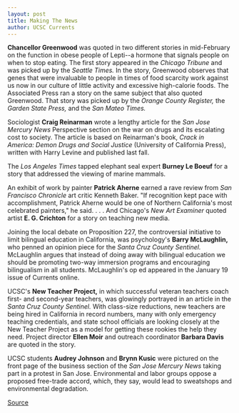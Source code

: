 ```yaml
---
layout: post
title: Making The News
author: UCSC Currents
---
```


**Chancellor Greenwood** was quoted in two different stories in mid-February on the function in obese people of Lepti--a hormone that signals people on when to stop eating. The first story appeared in the _Chicago Tribune_ and was picked up by the _Seattle Times._ In the story, Greenwood observes that genes that were invaluable to people in times of food scarcity work against us now in our culture of little activity and excessive high-calorie foods. The Associated Press ran a story on the same subject that also quoted Greenwood. That story was picked up by the _Orange County Register,_ the _Garden State Press,_ and the _San Mateo Times._

Sociologist **Craig Reinarman** wrote a lengthy article for the _San Jose Mercury News_ Perspective section on the war on drugs and its escalating cost to society. The article is based on Reinarman's book, _Crack in America: Demon Drugs and Social Justice_ (University of California Press), written with Harry Levine and published last fall.

The _Los Angeles Times_ tapped elephant seal expert **Burney Le Boeuf** for a story that addressed the viewing of marine mammals.

An exhibit of work by painter **Patrick Aherne** earned a rave review from _San Francisco Chronicle_ art critic Kenneth Baker. "If recognition kept pace with accomplishment, Patrick Aherne would be one of Northern California's most celebrated painters," he said. . . . And Chicago's _New Art Examiner_ quoted artist **E. G. Crichton** for a story on teaching new media.

Joining the local debate on Proposition 227, the controversial initiative to limit bilingual education in California, was psychology's **Barry McLaughlin,** who penned an opinion piece for the _Santa Cruz County Sentinel._ McLaughlin argues that instead of doing away with bilingual education we should be promoting two-way immersion programs and encouraging bilingualism in all students. McLaughlin's op ed appeared in the January 19 issue of Currents online.

UCSC's **New Teacher Project,** in which successful veteran teachers coach first- and second-year teachers, was glowingly portrayed in an article in the _Santa Cruz County Sentinel._ With class-size reductions, new teachers are being hired in California in record numbers, many with only emergency teaching credentials, and state school officials are looking closely at the New Teacher Project as a model for getting these rookies the help they need. Project director **Ellen Moir** and outreach coordinator **Barbara Davis** are quoted in the story.

UCSC students **Audrey Johnson** and **Brynn Kusic** were pictured on the front page of the business section of the _San Jose Mercury News_ taking part in a protest in San Jose. Environmental and labor groups oppose a proposed free-trade accord, which, they say, would lead to sweatshops and environmental degradation.

[Source](http://www1.ucsc.edu/oncampus/currents/97-98/03-09/makenews.htm "Permalink to Making the News: 03-09-98")
